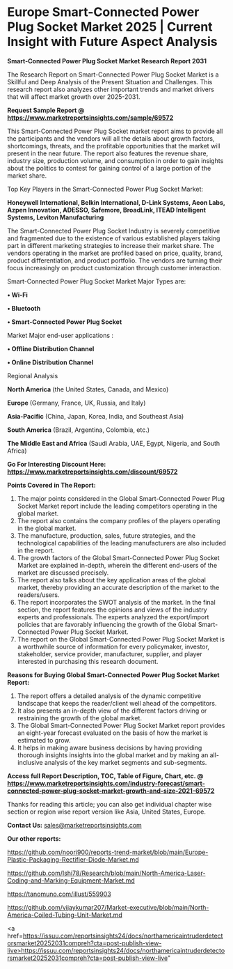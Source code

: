 # Europe Smart-Connected Power Plug Socket Market 2025 | Current Insight with Future Aspect Analysis

<strong>Smart-Connected Power Plug Socket Market Research Report 2031</strong>

The Research Report on Smart-Connected Power Plug Socket Market is a Skillful and Deep Analysis of the Present Situation and Challenges. This research report also analyzes other important trends and market drivers that will affect market growth over 2025-2031.

<strong>Request Sample Report @ <a href=https://www.marketreportsinsights.com/sample/69572>https://www.marketreportsinsights.com/sample/69572</a></strong>

This Smart-Connected Power Plug Socket market report aims to provide all the participants and the vendors will all the details about growth factors, shortcomings, threats, and the profitable opportunities that the market will present in the near future. The report also features the revenue share, industry size, production volume, and consumption in order to gain insights about the politics to contest for gaining control of a large portion of the market share.

Top Key Players in the Smart-Connected Power Plug Socket Market:

<strong>Honeywell International, Belkin International, D-Link Systems, Aeon Labs, Azpen Innovation, ADESSO, Safemore, BroadLink, ITEAD Intelligent Systems, Leviton Manufacturing</strong>

The Smart-Connected Power Plug Socket Industry is severely competitive and fragmented due to the existence of various established players taking part in different marketing strategies to increase their market share. The vendors operating in the market are profiled based on price, quality, brand, product differentiation, and product portfolio. The vendors are turning their focus increasingly on product customization through customer interaction.

Smart-Connected Power Plug Socket Market Major Types are:

<strong>• Wi-Fi

• Bluetooth

• Smart-Connected Power Plug Socket</strong>

Market Major end-user applications :

<strong>• Offline Distribution Channel

• Online Distribution Channel</strong>

Regional Analysis

</u><strong><b>North America</b></strong> (the United States, Canada, and Mexico)

<strong><b>Europe </b></strong>(Germany, France, UK, Russia, and Italy)

<strong><b>Asia-Pacific</b></strong> (China, Japan, Korea, India, and Southeast Asia)

<strong><b>South America</b></strong> (Brazil, Argentina, Colombia, etc.)

<strong><b>The Middle East and Africa</b></strong> (Saudi Arabia, UAE, Egypt, Nigeria, and South Africa)

<strong>Go For Interesting Discount Here: <a href=https://www.marketreportsinsights.com/discount/69572>https://www.marketreportsinsights.com/discount/69572</a></strong>

<strong>Points Covered in The Report:</strong>
<ol>
  <li>The major points considered in the Global Smart-Connected Power Plug Socket Market report include the leading competitors operating in the global market.</li>
  <li>The report also contains the company profiles of the players operating in the global market.</li>
  <li>The manufacture, production, sales, future strategies, and the technological capabilities of the leading manufacturers are also included in the report.</li>
  <li>The growth factors of the Global Smart-Connected Power Plug Socket Market are explained in-depth, wherein the different end-users of the market are discussed precisely.</li>
  <li>The report also talks about the key application areas of the global market, thereby providing an accurate description of the market to the readers/users.</li>
  <li>The report incorporates the SWOT analysis of the market. In the final section, the report features the opinions and views of the industry experts and professionals. The experts analyzed the export/import policies that are favorably influencing the growth of the Global Smart-Connected Power Plug Socket Market.</li>
  <li>The report on the Global Smart-Connected Power Plug Socket Market is a worthwhile source of information for every policymaker, investor, stakeholder, service provider, manufacturer, supplier, and player interested in purchasing this research document.</li>
</ol>
<strong>Reasons for Buying Global Smart-Connected Power Plug Socket Market Report:</strong>

<ol>
  <li>The report offers a detailed analysis of the dynamic competitive landscape that keeps the reader/client well ahead of the competitors.</li>
  <li>It also presents an in-depth view of the different factors driving or restraining the growth of the global market.</li>
  <li>The Global Smart-Connected Power Plug Socket Market report provides an eight-year forecast evaluated on the basis of how the market is estimated to grow.</li>
  <li>It helps in making aware business decisions by having providing thorough insights insights into the global market and by making an all-inclusive analysis of the key market segments and sub-segments.</li>
</ol>
<strong>Access full Report Description, TOC, Table of Figure, Chart, etc. @ <a href=https://www.marketreportsinsights.com/industry-forecast/smart-connected-power-plug-socket-market-growth-and-size-2021-69572>https://www.marketreportsinsights.com/industry-forecast/smart-connected-power-plug-socket-market-growth-and-size-2021-69572</a></strong>


Thanks for reading this article; you can also get individual chapter wise section or region wise report version like Asia, United States, Europe.

<strong>Contact Us:</strong>
sales@marketreportsinsights.com

<strong>Our other reports:</strong>

<a href=https://github.com/noori900/reports-trend-market/blob/main/Europe-Plastic-Packaging-Rectifier-Diode-Market.md>https://github.com/noori900/reports-trend-market/blob/main/Europe-Plastic-Packaging-Rectifier-Diode-Market.md</a>

<a href=https://github.com/Ishi78/Research/blob/main/North-America-Laser-Coding-and-Marking-Equipment-Market.md>https://github.com/Ishi78/Research/blob/main/North-America-Laser-Coding-and-Marking-Equipment-Market.md</a>

<a href=https://tanomuno.com/illust/559903>https://tanomuno.com/illust/559903</a>

<a href=https://github.com/vijaykumar207/Market-executive/blob/main/North-America-Coiled-Tubing-Unit-Market.md>https://github.com/vijaykumar207/Market-executive/blob/main/North-America-Coiled-Tubing-Unit-Market.md</a>

<a href=https://issuu.com/reportsinsights24/docs/northamericaintruderdetectorsmarket20252031compreh?cta=post-publish-view-live>https://issuu.com/reportsinsights24/docs/northamericaintruderdetectorsmarket20252031compreh?cta=post-publish-view-live</a>"
